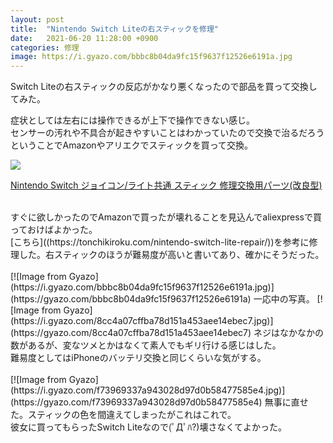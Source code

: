 ```yaml
---
layout: post
title:  "Nintendo Switch Liteの右スティックを修理"
date:   2021-06-20 11:28:00 +0900
categories: 修理
image: https://i.gyazo.com/bbbc8b04da9fc15f9637f12526e6191a.jpg
---
```

Switch Liteの右スティックの反応がかなり悪くなったので部品を買って交換してみた。


症状としては左右には操作できるが上下で操作できない感じ。<br>
センサーの汚れや不具合が起きやすいことはわかっていたので交換で治るだろうということでAmazonやアリエクでスティックを買って交換。
<p><a href="https://www.amazon.co.jp/dp/B086RLXG23?&linkCode=li2&tag=peipeipe-22&linkId=deb84015046cd0a5b1e7df6389fd5189&language=ja_JP&ref_=as_li_ss_il" target="_blank" rel="nofollow"><img border="0" src="//ws-fe.amazon-adsystem.com/widgets/q?_encoding=UTF8&ASIN=B086RLXG23&Format= _SL250_&ID=AsinImage&MarketPlace=JP&ServiceVersion=20070822&WS=1&tag=peipeipe-22&language=ja_JP" ></a><img src="https://ir-jp.amazon-adsystem.com/e/ir?t=peipeipe-22&language=ja_JP&l=li2&o=9&a=B086RLXG23" width="1" height="1" border="0" alt="" style="border:none !important; margin:0px !important;" /></p> <p><a href="https://www.amazon.co.jp/dp/B086RLXG23?&linkCode=li2&tag=peipeipe-22&linkId=deb84015046cd0a5b1e7df6389fd5189&language=ja_JP&ref_=as_li_ss_il" target="_blank" rel="nofollow">Nintendo Switch ジョイコン/ライト共通 スティック 修理交換用パーツ(改良型)</a></p><br/>
すぐに欲しかったのでAmazonで買ったが壊れることを見込んでaliexpressで買っておけばよかった。
<br/>
[こちら]((https://tonchikiroku.com/nintendo-switch-lite-repair/))を参考に修理した。右スティックのほうが難易度が高いと書いてあり、確かにそうだった。<br/>
<br/>
[![Image from Gyazo](https://i.gyazo.com/bbbc8b04da9fc15f9637f12526e6191a.jpg)](https://gyazo.com/bbbc8b04da9fc15f9637f12526e6191a)
一応中の写真。
[![Image from Gyazo](https://i.gyazo.com/8cc4a07cffba78d151a453aee14ebec7.jpg)](https://gyazo.com/8cc4a07cffba78d151a453aee14ebec7)
ネジはなかなかの数があるが、変なツメとかはなくて素人でもギリ行ける感じはした。<br/>
難易度としてはiPhoneのバッテリ交換と同じくらいな気がする。

<br/>
<br/>
[![Image from Gyazo](https://i.gyazo.com/f73969337a943028d97d0b58477585e4.jpg)](https://gyazo.com/f73969337a943028d97d0b58477585e4)
無事に直せた。スティックの色を間違えてしまったがこれはこれで。<br/>
彼女に買ってもらったSwitch Liteなので(ﾟДﾟﾊ?)壊さなくてよかった。